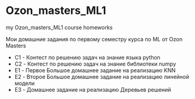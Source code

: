# Ozon_masters_ML1
my Ozon_masters_ML1 course homeworks

Мои домашние задания по первому семестру курса по ML от Ozon Masters

* С1 - Контест по решению задач на знание языка python
* C2 - Контест по решению задач на знание библиотеки numpy
* E1 - Первое Большое домашнее задание на реализацию KNN
* E2 - Второе Большое домашнее задание на реализацию линейной модели
* E3 - Домашнее задание на реализацию Деревьев решений
